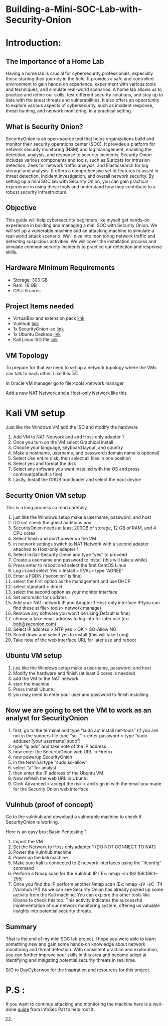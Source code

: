 # Building-a-Mini-SOC-Lab-with-Security-Onion

# Introduction:

## The Importance of a Home Lab
Having a home lab is crucial for cybersecurity professionals, especially those starting their journey in the field. It provides a safe and controlled environment to gain hands-on experience, experiment with various tools and techniques, and simulate real-world scenarios. A home lab allows us to practice and refine our skills, test different security solutions, and stay up to date with the latest threats and vulnerabilities. It also offers an opportunity to explore various aspects of cybersecurity, such as incident response, threat hunting, and network monitoring, in a practical setting.

## What is Security Onion?
SecurityOnion is an open-source tool that helps organizations build and monitor their security operations center (SOC). It provides a platform for network security monitoring (NSM) and log management, enabling the detection, analysis, and response to security incidents. Security Onion includes various components and tools, such as Suricata for intrusion detection, Zeek for network traffic analysis, and Elasticsearch for log storage and analysis. It offers a comprehensive set of features to assist in threat detection, incident investigation, and overall network security. By setting up a mini SOC lab with Security Onion, you can gain practical experience in using these tools and understand how they contribute to a robust security infrastructure.

## Objective 
This guide will help cybersecurity beginners like myself get hands-on experience in building and managing a mini SOC with Security Onion. We will set up a vulnerable machine and an attacking machine to simulate a real-world attack scenario. We’ll dive into monitoring network traffic and detecting suspicious activities. We will cover the installation process and simulate common security incidents to practice our detection and response skills.

## Hardware Minimum Requirements
- Storage: 300 GB
- Ram: 16 GB
- CPU: 6 cores
## Project Items needed 
- VirtualBox and extension pack [link](https://www.virtualbox.org/wiki/Downloads)
- Vulnhub [link](https://www.vulnhub.com/)
- 1x SecurityOnion iso [link](https://github.com/Security-Onion-Solutions/securityonion/blob/2.4/main/DOWNLOAD_AND_VERIFY_ISO.md)
- 1x Ubuntu Desktop [link](https://ubuntu.com/download/desktop)
- Kali Linux ISO file [link](https://www.kali.org/get-kali/#kali-platforms)
## VM Topology
To prepare for that we need to set up a network topology where the VMs can talk to each other. Like this:
![](https://github.com/Lattice23/Building-a-Mini-SOC-Lab-with-Security-Onion/assets/159420767/e2be11a7-b2b4-4a9d-beb7-a7a2484c8718)

In Oracle VM manager go to file>tools>network manager

Add a new NAT Network and a Host-only Network like this

# Kali VM setup
Just like the Windows VM add the ISO and modify the hardware
1. Add VM to NAT Network and add Host-only adapter 1
2. Once you turn on the VM select Graphical install
3. Choose your language, keyboard layout, and country
4. Make a hostname, username, and password (domain name is optional)
5. Select Use entire disk, then select all files in one position
6. Select yes and format the disk
7. Select any software you want installed with the OS and press continue(default is fine)
8. Lastly, Install the GRUB bootloader and select the boot device
   
## Security Onion VM setup
This is a long process so read carefully

1. just like the Windows setup make a username, password, and host
2. DO not check the guest additions box
3. SecurityOnion needs at least 200GB of storage, 12 GB of RAM, and 4 CPU cores
4. Select finish and don’t power up the VM
5. in network settings switch to NAT Network with a second adapter attached to Host-only adapter 1
6. Select Install Security Onion and type “yes” to proceed
7. Create a username and password to install (this will take a while)
8. Press enter to reboot and select the first CentOS Linux
9. Log in and select Yes > Install > EVAL> type “AGREE”
10. Enter a FQDN (”seconion” is fine)
11. select the first option as the management and use DHCP
12. select standard > direct
13. select the second option as your monitor interface
14. Set automatic for updates
15. Add your NAT network IP and Adapter 1 Host-only interface IP(you can find these at file> tools> network manage)
16. Remove any software you won’t be using(Default is fine)
17. choose a fake email address to log into for later use (ex: bob@seconion.com)
18. Select IP address > NTP yes > OK > SO-Allow NO
19. Scroll down and select yes to install (this will take Long)
20. Take note of the web interface URL for later use and reboot

## Ubuntu VM setup
1. just like the Windows setup make a username, password, and host
2. Modify the hardware and finish (at least 2 cores is needed)
3. add the VM to the NAT network
4. start the machine
5. Press Install Ubuntu
6. you may need to enter your user and password to finish installing

## Now we are going to set the VM to work as an analyst for SecurityOnion
1. first, go to the terminal and type “sudo apt install net-tools” (if you are not in the sudoers file type “su -” > enter password > type “sudo adduser [your username] sudo”)
2. type “ip add” and take note of the IP address
3. now enter the SecurityOnion web URL in Firefox
4. now powerup SecurityOnion
5. in the terminal type “sudo so-allow”
6. select “a” for analyst
7. then enter the IP address of the Ubuntu VM
8. Now refresh the web URL in Ubuntu
9. Click Advanced > accept the risk > and sign in with the email you made for the Security Onion web interface

## Vulnhub (proof of concept)
Go to the vulnhub and download a vulnerable machine to check if SecurityOnion is working.

Here is an easy box: Basic Pentesting 1

1. Import the VM
2. Set the Network to Host-only adapter 1 (DO NOT CONNECT TO NAT)
3. Power the Vulnhub machine
4. Power up the kali machine
5. Make sure kali is connected to 2 network interfaces using the “ifconfig” command
6. Perform a Nmap scan for the Vulnhub IP ( Ex: nmap -sn 192.168.188.1–255)
7. Once you find the IP perform another Nmap scan (Ex: nmap -sV -sC -T4 [Vulnhub IP])
As we can see Security Onion has already picked up some activity from the Kali machine. You can explore the other tools like Kibana to check this too. This activity indicates the successful implementation of our network monitoring system, offering us valuable insights into potential security threats.

## Summary

That is the end of my mini SOC lab project. I hope you were able to learn something new and gain some hands-on knowledge about network monitoring and threat detection. With consistent practice and exploration, you can further improve your skills in this area and become adept at identifying and mitigating potential security threats in real time.

S/O to DayCyberwox for the inspiration and resources for this project.

# P.S :
If you want to continue attacking and monitoring the machine here is a well-done [guide](https://www.youtube.com/watch?v=aUH7G1JICVw) from InfoSec Pat to help root it.



































22. 



  
